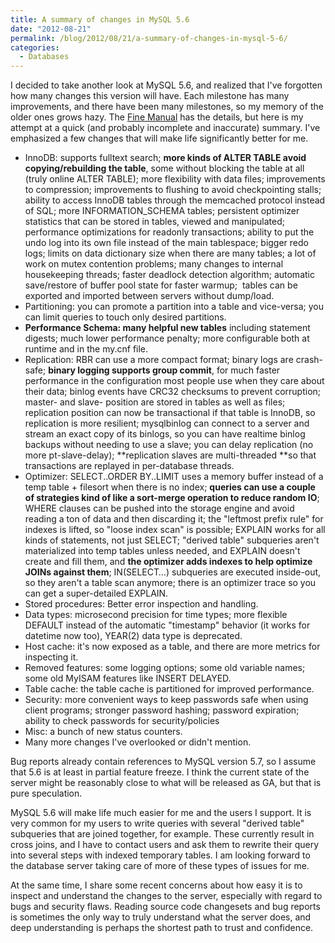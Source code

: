 ```yaml
---
title: A summary of changes in MySQL 5.6
date: "2012-08-21"
permalink: /blog/2012/08/21/a-summary-of-changes-in-mysql-5-6/
categories:
  - Databases
---
```

I decided to take another look at MySQL 5.6, and realized that I've forgotten how many changes this version will have. Each milestone has many improvements, and there have been many milestones, so my memory of the older ones grows hazy. 
The [Fine Manual][1] has the details, but here is my attempt at a quick (and probably incomplete and inaccurate) summary. I've emphasized a few changes that will make life significantly better for me. 

*   InnoDB: supports fulltext search; **more kinds of ALTER TABLE avoid copying/rebuilding the table**, some without blocking the table at all (truly online ALTER TABLE); more flexibility with data files; improvements to compression; improvements to flushing to avoid checkpointing stalls; ability to access InnoDB tables through the memcached protocol instead of SQL; more INFORMATION_SCHEMA tables; persistent optimizer statistics that can be stored in tables, viewed and manipulated; performance optimizations for readonly transactions; ability to put the undo log into its own file instead of the main tablespace; bigger redo logs; limits on data dictionary size when there are many tables; a lot of work on mutex contention problems; many changes to internal housekeeping threads; faster deadlock detection algorithm; automatic save/restore of buffer pool state for faster warmup;  tables can be exported and imported between servers without dump/load.
*   Partitioning: you can promote a partition into a table and vice-versa; you can limit queries to touch only desired partitions.
*   **Performance Schema: many helpful new tables** including statement digests; much lower performance penalty; more configurable both at runtime and in the my.cnf file.
*   Replication: RBR can use a more compact format; binary logs are crash-safe; **binary logging supports group commit**, for much faster performance in the configuration most people use when they care about their data; binlog events have CRC32 checksums to prevent corruption; master- and slave- position are stored in tables as well as files; replication position can now be transactional if that table is InnoDB, so replication is more resilient; mysqlbinlog can connect to a server and stream an exact copy of its binlogs, so you can have realtime binlog backups without needing to use a slave; you can delay replication (no more pt-slave-delay); **replication slaves are multi-threaded **so that transactions are replayed in per-database threads.
*   Optimizer: SELECT..ORDER BY..LIMIT uses a memory buffer instead of a temp table + filesort when there is no index; **queries can use a couple of strategies kind of like a sort-merge operation to reduce random IO**; WHERE clauses can be pushed into the storage engine and avoid reading a ton of data and then discarding it; the "leftmost prefix rule" for indexes is lifted, so "loose index scan" is possible; EXPLAIN works for all kinds of statements, not just SELECT; "derived table" subqueries aren't materialized into temp tables unless needed, and EXPLAIN doesn't create and fill them, and **the optimizer adds indexes to help optimize JOINs against them**; IN(SELECT&#8230;) subqueries are executed inside-out, so they aren't a table scan anymore; there is an optimizer trace so you can get a super-detailed EXPLAIN.
*   Stored procedures: Better error inspection and handling.
*   Data types: microsecond precision for time types; more flexible DEFAULT instead of the automatic "timestamp" behavior (it works for datetime now too), YEAR(2) data type is deprecated.
*   Host cache: it's now exposed as a table, and there are more metrics for inspecting it.
*   Removed features: some logging options; some old variable names; some old MyISAM features like INSERT DELAYED.
*   Table cache: the table cache is partitioned for improved performance.
*   Security: more convenient ways to keep passwords safe when using client programs; stronger password hashing; password expiration; ability to check passwords for security/policies
*   Misc: a bunch of new status counters.
*   Many more changes I've overlooked or didn't mention.

Bug reports already contain references to MySQL version 5.7, so I assume that 5.6 is at least in partial feature freeze. I think the current state of the server might be reasonably close to what will be released as GA, but that is pure speculation. 

MySQL 5.6 will make life much easier for me and the users I support. It is very common for my users to write queries with several "derived table" subqueries that are joined together, for example. These currently result in cross joins, and I have to contact users and ask them to rewrite their query into several steps with indexed temporary tables. I am looking forward to the database server taking care of more of these types of issues for me. 

At the same time, I share some recent concerns about how easy it is to inspect and understand the changes to the server, especially with regard to bugs and security flaws. Reading source code changesets and bug reports is sometimes the only way to truly understand what the server does, and deep understanding is perhaps the shortest path to trust and confidence.

[1]: http://dev.mysql.com/doc/refman/5.6/en/

